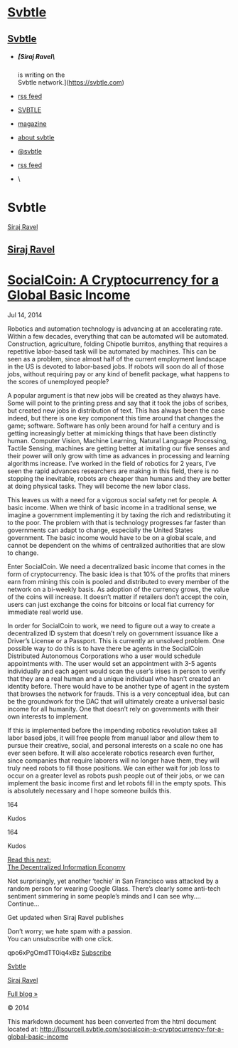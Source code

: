 [Svbtle](https://svbtle.com)
============================

[Svbtle](https://svbtle.com)
----------------------------

[](#show-drop)

-   ##### [Siraj Ravel\
    is writing on the\
    Svbtle network.](https://svbtle.com)

-   [rss feed](/feed)
-   [SVBTLE](https://svbtle.com)
-   [magazine](https://svbtle.com/magazine)
-   [about svbtle](https://svbtle.com/about)
-   [@svbtle](http://twitter.com/svbtle)
-   [rss feed](https://svbtle.com/feed)
-   \

[](https://svbtle.com)

Svbtle
======

[Siraj Ravel](http://llsourcell.svbtle.com)

[Siraj Ravel](http://llsourcell.svbtle.com)
-------------------------------------------

[SocialCoin: A Cryptocurrency for a Global Basic Income](http://llsourcell.svbtle.com/socialcoin-a-cryptocurrency-for-a-global-basic-income)
============================================================================================================================================

Jul 14, 2014

Robotics and automation technology is advancing at an accelerating rate.
Within a few decades, everything that can be automated will be
automated. Construction, agriculture, folding Chipotle burritos,
anything that requires a repetitive labor-based task will be automated
by machines. This can be seen as a problem, since almost half of the
current employment landscape in the US is devoted to labor-based jobs.
If robots will soon do all of those jobs, without requiring pay or any
kind of benefit package, what happens to the scores of unemployed
people?

A popular argument is that new jobs will be created as they always have.
Some will point to the printing press and say that it took the jobs of
scribes, but created new jobs in distribution of text. This has always
been the case indeed, but there is one key component this time around
that changes the game; software. Software has only been around for half
a century and is getting increasingly better at mimicking things that
have been distinctly human. Computer Vision, Machine Learning, Natural
Language Processing, Tactile Sensing, machines are getting better at
imitating our five senses and their power will only grow with time as
advances in processing and learning algorithms increase. I’ve worked in
the field of robotics for 2 years, I’ve seen the rapid advances
researchers are making in this field, there is no stopping the
inevitable, robots are cheaper than humans and they are better at doing
physical tasks. They will become the new labor class.

This leaves us with a need for a vigorous social safety net for people.
A basic income. When we think of basic income in a traditional sense, we
imagine a government implementing it by taxing the rich and
redistributing it to the poor. The problem with that is technology
progresses far faster than governments can adapt to change, especially
the United States government. The basic income would have to be on a
global scale, and cannot be dependent on the whims of centralized
authorities that are slow to change.

Enter SocialCoin. We need a decentralized basic income that comes in the
form of cryptocurrency. The basic idea is that 10% of the profits that
miners earn from mining this coin is pooled and distributed to every
member of the network on a bi-weekly basis. As adoption of the currency
grows, the value of the coins will increase. It doesn’t matter if
retailers don’t accept the coin, users can just exchange the coins for
bitcoins or local fiat currency for immediate real world use.

In order for SocialCoin to work, we need to figure out a way to create a
decentralized ID system that doesn’t rely on government issuance like a
Driver’s License or a Passport. This is currently an unsolved problem.
One possible way to do this is to have there be agents in the SocialCoin
Distributed Autonomous Corporations who a user would schedule
appointments with. The user would set an appointment with 3-5 agents
individually and each agent would scan the user’s irises in person to
verify that they are a real human and a unique individual who hasn’t
created an identity before. There would have to be another type of agent
in the system that browses the network for frauds. This is a very
conceptual idea, but can be the groundwork for the DAC that will
ultimately create a universal basic income for all humanity. One that
doesn’t rely on governments with their own interests to implement.

If this is implemented before the impending robotics revolution takes
all labor based jobs, it will free people from manual labor and allow
them to pursue their creative, social, and personal interests on a scale
no one has ever seen before. It will also accelerate robotics research
even further, since companies that require laborers will no longer have
them, they will truly need robots to fill those positions. We can either
wait for job loss to occur on a greater level as robots push people out
of their jobs, or we can implement the basic income first and let robots
fill in the empty spots. This is absolutely necessary and I hope someone
builds this.

[](#kudo)

164

Kudos

[](#kudo)

164

Kudos

[Read this next:\
 The Decentralized Information
Economy](http://llsourcell.svbtle.com/the-decentralized-information-economy)

Not surprisingly, yet another ‘techie’ in San Francisco was attacked by
a random person for wearing Google Glass. There’s clearly some anti-tech
sentiment simmering in some people’s minds and I can see why....
Continue…

Get updated when Siraj Ravel publishes

Don’t worry; we hate spam with a passion.\
 You can unsubscribe with one click.

qpo6xPgOmdTT0iq4xBz [Subscribe](#subscribe)

[Svbtle](https://svbtle.com)

[Siraj Ravel](http://llsourcell.svbtle.com)

[Full blog »](http://llsourcell.svbtle.com)

© 2014

This markdown document has been converted from the html document located at:
http://llsourcell.svbtle.com/socialcoin-a-cryptocurrency-for-a-global-basic-income
